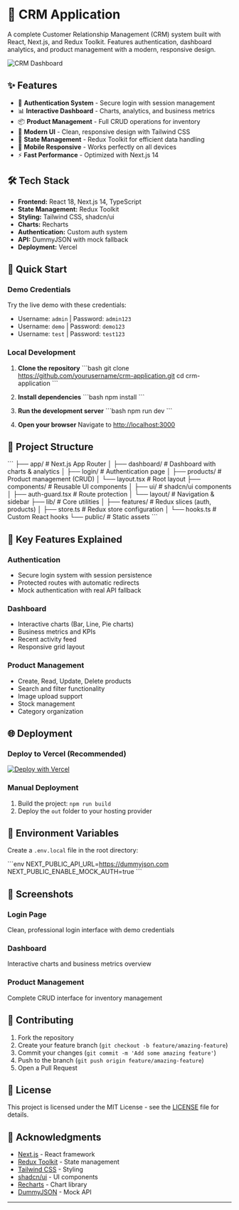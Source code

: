 # 🚀 CRM Application

A complete Customer Relationship Management (CRM) system built with React, Next.js, and Redux Toolkit. Features authentication, dashboard analytics, and product management with a modern, responsive design.

![CRM Dashboard](https://via.placeholder.com/800x400/4F46E5/FFFFFF?text=CRM+Dashboard+Preview)

## ✨ Features

- 🔐 **Authentication System** - Secure login with session management
- 📊 **Interactive Dashboard** - Charts, analytics, and business metrics
- 📦 **Product Management** - Full CRUD operations for inventory
- 🎨 **Modern UI** - Clean, responsive design with Tailwind CSS
- 🔄 **State Management** - Redux Toolkit for efficient data handling
- 📱 **Mobile Responsive** - Works perfectly on all devices
- ⚡ **Fast Performance** - Optimized with Next.js 14

## 🛠️ Tech Stack

- **Frontend:** React 18, Next.js 14, TypeScript
- **State Management:** Redux Toolkit
- **Styling:** Tailwind CSS, shadcn/ui
- **Charts:** Recharts
- **Authentication:** Custom auth system
- **API:** DummyJSON with mock fallback
- **Deployment:** Vercel

## 🚀 Quick Start

### Demo Credentials
Try the live demo with these credentials:
- Username: `admin` | Password: `admin123`
- Username: `demo` | Password: `demo123`
- Username: `test` | Password: `test123`

### Local Development

1. **Clone the repository**
   \`\`\`bash
   git clone https://github.com/yourusername/crm-application.git
   cd crm-application
   \`\`\`

2. **Install dependencies**
   \`\`\`bash
   npm install
   \`\`\`

3. **Run the development server**
   \`\`\`bash
   npm run dev
   \`\`\`

4. **Open your browser**
   Navigate to [http://localhost:3000](http://localhost:3000)

## 📁 Project Structure

\`\`\`
├── app/                    # Next.js App Router
│   ├── dashboard/         # Dashboard with charts & analytics
│   ├── login/            # Authentication page
│   ├── products/         # Product management (CRUD)
│   └── layout.tsx        # Root layout
├── components/           # Reusable UI components
│   ├── ui/              # shadcn/ui components
│   ├── auth-guard.tsx   # Route protection
│   └── layout/          # Navigation & sidebar
├── lib/                 # Core utilities
│   ├── features/        # Redux slices (auth, products)
│   ├── store.ts         # Redux store configuration
│   └── hooks.ts         # Custom React hooks
└── public/              # Static assets
\`\`\`

## 🎯 Key Features Explained

### Authentication
- Secure login system with session persistence
- Protected routes with automatic redirects
- Mock authentication with real API fallback

### Dashboard
- Interactive charts (Bar, Line, Pie charts)
- Business metrics and KPIs
- Recent activity feed
- Responsive grid layout

### Product Management
- Create, Read, Update, Delete products
- Search and filter functionality
- Image upload support
- Stock management
- Category organization

## 🌐 Deployment

### Deploy to Vercel (Recommended)
[![Deploy with Vercel](https://vercel.com/button)](https://vercel.com/new/clone?repository-url=https://github.com/yourusername/crm-application)

### Manual Deployment
1. Build the project: `npm run build`
2. Deploy the `out` folder to your hosting provider

## 🔧 Environment Variables

Create a `.env.local` file in the root directory:

\`\`\`env
NEXT_PUBLIC_API_URL=https://dummyjson.com
NEXT_PUBLIC_ENABLE_MOCK_AUTH=true
\`\`\`

## 📱 Screenshots

### Login Page
Clean, professional login interface with demo credentials

### Dashboard
Interactive charts and business metrics overview

### Product Management
Complete CRUD interface for inventory management

## 🤝 Contributing

1. Fork the repository
2. Create your feature branch (`git checkout -b feature/amazing-feature`)
3. Commit your changes (`git commit -m 'Add some amazing feature'`)
4. Push to the branch (`git push origin feature/amazing-feature`)
5. Open a Pull Request

## 📄 License

This project is licensed under the MIT License - see the [LICENSE](LICENSE) file for details.

## 🙏 Acknowledgments

- [Next.js](https://nextjs.org/) - React framework
- [Redux Toolkit](https://redux-toolkit.js.org/) - State management
- [Tailwind CSS](https://tailwindcss.com/) - Styling
- [shadcn/ui](https://ui.shadcn.com/) - UI components
- [Recharts](https://recharts.org/) - Chart library
- [DummyJSON](https://dummyjson.com/) - Mock API

---
